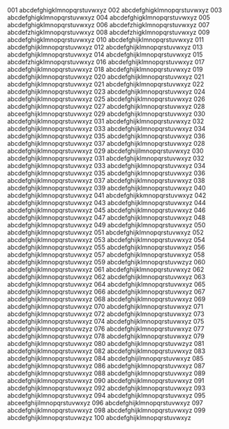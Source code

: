 001 abcdefghigklmnopqrstuvwxyz
002 abcdefghigklmnopqrstuvwxyz
003 abcdefghigklmnopqrstuvwxyz
004 abcdefghigklmnopqrstuvwxyz
005 abcdefghigklmnopqrstuvwxyz
006 abcdefzhigklmnopqrstuvwxyz
007 abcdefzhigklmnopqrstuvwxyz
008 abcdefzhigklmnopqrstuvwxyz
009 abcdefghigklmnopqrstuvwxyz
010 abcdefghijklmnopqrstuvwxyz
011 abcdefghijklmnopqrstuvwxyz
012 abcdefghijklmnopqrstuvwxyz
013 abcdefghijklmnopqrstuvwxyz
014 abcdefghijklmnopqrstuvwxyz
015 abcdefzhigklmnopqrstuvwxyz
016 abcdefghijklmnopqrstuvwxyz
017 abcdefghijklmnopqrstuvwxyz
018 abcdefghijklmnopqrstuvwxyz
019 abcdefghijklmnopqrstuvwxyz
020 abcdefghijklmnopqrstuvwxyz
021 abcdefghijklmnopqrstuvwxyz
021 abcdefghijklmnopqrstuvwxyz
022 abcdefghijklmnopqrstuvwxyz
023 abcdefghijklmnopqrstuvwxyz
024 abcdefghijklmnopqrstuvwxyz
025 abcdefghijklmnopqrstuvwxyz
026 abcdefghijklmnopqrstuvwxyz
027 abcdefghijklmnopqrstuvwxyz
028 abceefghijklmnopqrstuvwxyz
029 abcdefghijklmnopqrstuvwxyz
030 abcdefghijklmnopqrstuvwxyz
031 abcdefghijklmnopqrstuvwxyz
032 abcdefghijklmnopqrstuvwxyz
033 abcdefghijklmnopqrstuvwxyz
034 abcdefghijklmnopqrstuvwxyz
035 abcdefghijklmnopqrstuvwxyz
036 abcdefghijklmnopqrstuvwxyz
037 abcdefghijklmnopqrstuvwxyz
028 abcdefghijklmnopqrstuvwxyz
029 abcdefghijilmnopqrstuvwxyz
030 abcdefghijklmnopqrsruvwxyz
031 abcdefghijklmnopqrstuvwxyz
032 abcdefghijklmnopqrstuvwxyz
033 abcdefghijklmnopqrstuvwxyz
034 abcdefghijklmnopqrstuvwxyz
035 abcdefghijklmnopqrstuvwxyz
036 abcdefghijklmnopqrstuvwxyz
037 abcdefghijklmnopqrstuvwxyz
038 abcdefghijklmnopqrstuvwxyz
039 abcdefghijklmnopqrstuvwxyz
040 abcdefghijklmnopqrstuvwxyz
041 abcdefghijkkmnopqrstuvwxyz
042 abcdefghijklmnopqrstuvwxyz
043 abcdefghijklmnopqrstuvwxyz
044 abcdefghijklmnopqrstuvwxyz
045 abcdefghijklmnopqrstuvwxyz
046 abcdefghijklmnopqrstuvwxyz
047 abcdefghijklmnopqrstuvwxyz
048 abcdefghijklmnopqrstuvwxyz
049 abcdefghijklmnopqrstuvwxyz
050 abcdefghijklmnopqrstuvwxyz
051 abcdefghijklmnopqrstuvwxyz
052 abcdefghijklmnopqrstuvwxyz
053 abcdefghijklmnopqrstuvwxyz
054 abcdefghijklmnopqrstuvwxyz
055 abcdefghijklmnopqrstuvwxyz
056 abcdefghijklmnopqrstuvwxyz
057 abcdefghijklmnopqrstuvwxyz
058 abcdefghijklmnopqrstuvwxyz
059 abcdefghijklmnopqrstuvwzyz
060 abcdefghijklmnopqrstuvwxyz
061 abcdefghijklmnopqrstuvwxyz
062 abcdefghijklmnopqrstuvwxyz
062 abcdefghijklmnopqrstuvwxyz
063 abcdefghijklmnopqrstuvwxyz
064 abcdefghijklmnopqrstuvwxyz
065 abcdefghijklmnopqrstuvwxyz
066 abcdefghijklmnopqrstuvwxyz
067 abcdefghijklmnopqrstuvwxyz
068 abcdefghijklmnopqrstuvwxyz
069 abcdefghijklmnopqrstuvwxyz
070 abcdefghijklmnopqrstuvwxyz
071 abcdefghijklmnopqrstuvwxyz
072 abcdefghijklmnopqrstuvwxyz
073 abcdefghijklmnopqrstuvwxyz
074 abcdefghijklmnopqrstuvwxyz
075 abcdefghijklmnopqrstuvwzyz
076 abcdefghijklmnopqrstuvwxyz
077 abcdefghijklmnopqrstuvwxyz
078 abcdefghijklmnopqrstuvwxyz
079 abcdefghijklmnopqrstuvwxyz
080 abcdefghijklmnopqrstuvwzyz
081 abcdefghijklmnopqrstuvwxyz
082 abcdefghijklmnopqrstuvwxyz
083 abcdefghijklmnopqrstuvwxyz
084 abcdefghijilmnopqrstuvwxyz
085 abcdefghijklmnopqrstuvwxyz
086 abcdefghijklmnopqrstuvwxyz
087 abcdefghijklmnopqrstuvwxyz
088 abcdefghijklmnopqrstuvwxyz
089 abcdefghijklmnopqrstuvwxyz
090 abcdefghijklmnopqrstuvwxyz
091 abcdefghijklmnopqrstuvwxyz
092 abcdefghijklmnopqrstuvwxyz
093 abcdefghijklmnopqrstuvwxyz
094 abcdefghijklmnopqrstuvwxyz
095 abceefghijilmnopqrstuvwxyz
096 abcdefghijklmnopqrstuvwxyz
097 abcdefghijklmnopqrstuvwxyz
098 abcdefghijklmnopqrstuvwxyz
099 abcdefghijklmnopqrstuvwzyz
100 abcdefghijklmnopqrstuvwxyz
